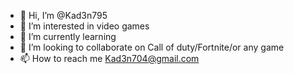 - 👋 Hi, I’m @Kad3n795
- 👀 I’m interested in video games
- 🌱 I’m currently learning 
- 💞️ I’m looking to collaborate on Call of duty/Fortnite/or any game
- 📫 How to reach me Kad3n704@gmail.com

<!---
Kad3n795/Kad3n795 is a ✨ special ✨ repository because its `README.md` (this file) appears on your GitHub profile.
You can click the Preview link to take a look at your changes.
--->
